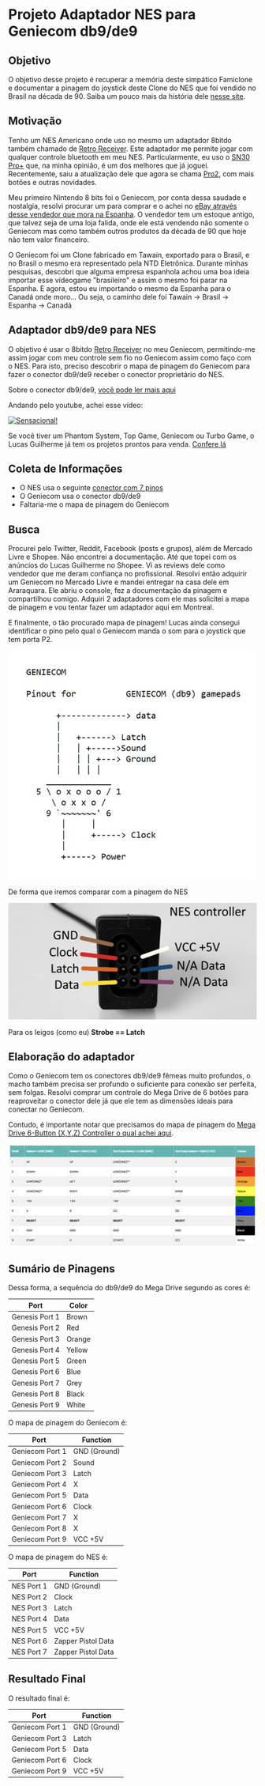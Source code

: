 # Projeto Adaptador NES para Geniecom db9/de9

## Objetivo

O objetivo desse projeto é recuperar a memória deste simpático Famiclone e documentar a pinagem do joystick deste Clone do NES que foi vendido no Brasil na década de 90. Saiba um pouco mais da história dele [nesse site](https://bojoga.com.br/acervo/consoles-de-mesa/geracao-3/geniecom/).

## Motivação

Tenho um NES Americano onde uso no mesmo um adaptador 8bitdo também chamado de [Retro Receiver](https://www.8bitdo.com/retro-receiver-nes/).
Este adaptador me permite jogar com qualquer controle bluetooth em meu NES. Particularmente, eu uso o [SN30 Pro+](https://www.8bitdo.com/sn30-pro-plus/) que, na minha opinião, é um dos melhores que já joguei. Recentemente, saiu a atualização dele que agora se chama [Pro2](https://www.8bitdo.com/pro2/), com mais botões e outras novidades.

Meu primeiro Nintendo 8 bits foi o Geniecom, por conta dessa saudade e nostalgia, resolvi procurar um para comprar e o achei no [eBay através desse vendedor que mora na Espanha](https://www.ebay.com/itm/134358526809?mkcid=16&mkevt=1&mkrid=711-127632-2357-0&ssspo=55HXj8BsSfS&sssrc=2047675&ssuid=DWiQR02CTjm&widget_ver=artemis&media=COPY). O vendedor tem um estoque antigo, que talvez seja de uma loja falida, onde ele está vendendo não somente o Geniecom mas como também outros produtos da década de 90 que hoje não tem valor financeiro.

O Geniecom foi um Clone fabricado em Tawain, exportado para o Brasil, e no Brasil o mesmo era representado pela NTD Eletrônica. Durante minhas pesquisas, descobri que alguma empresa espanhola achou uma boa ideia importar esse vídeogame "brasileiro" e assim o mesmo foi parar na Espanha. E agora, estou eu importando o mesmo da Espanha para o Canadá onde moro... Ou seja, o caminho dele foi Tawain -> Brasil -> Espanha -> Canadá

## Adaptador db9/de9 para NES

O objetivo é usar o 8bitdo [Retro Receiver](https://www.8bitdo.com/retro-receiver-nes/) no meu Geniecom, permitindo-me assim jogar com meu controle sem fio no Geniecom assim como faço com o NES. Para isto, preciso descobrir o mapa de pinagem do Geniecom para fazer o conector db9/de9 receber o conector proprietário do NES.

Sobre o conector db9/de9, [você pode ler mais aqui](http://www.nullmodem.com/DB-9.htm)

Andando pelo youtube, achei esse vídeo:

[![Sensacional!](https://img.youtube.com/vi/fYj5p7F7-cc/hqdefault.jpg)](https://youtu.be/fYj5p7F7-cc)

Se você tiver um Phantom System, Top Game, Geniecom ou Turbo Game, o Lucas Guilherme já tem os projetos prontos para venda. [Confere lá](https://shopee.com.br/shop/353762657)

## Coleta de Informações

* O NES usa o seguinte [conector com 7 pinos](https://www.nesdev.org/wiki/Controller_port_pinout)
* O Geniecom usa o conector db9/de9
* Faltaria-me o mapa de pinagem do Geniecom

## Busca

Procurei pelo Twitter, Reddit, Facebook (posts e grupos), além de Mercado Livre e Shopee. Não encontrei a documentação. Até que topei com os anúncios do Lucas Guilherme no Shopee. Vi as reviews dele como vendedor que me deram confiança no profissional. Resolvi então adquirir um Geniecom no Mercado Livre e mandei entregar na casa dele em Araraquara. Ele abriu o console, fez a documentação da pinagem e compartilhou comigo. Adquiri 2 adaptadores com ele mas solicitei a mapa de pinagem e vou tentar fazer um adaptador aqui em Montreal.

E finalmente, o tão procurado mapa de pinagem! Lucas ainda consegui identificar o pino pelo qual o Geniecom manda o som para o joystick que tem porta P2.

![Mapa Pinagem do Geniecom](https://github.com/robertofelix/geniecom/blob/main/geniecom_pinout.png)

De forma que iremos comparar com a pinagem do NES

![Mapa Pinagem do NES](https://github.com/robertofelix/geniecom/blob/main/nes_pinout.png)

Para os leigos (como eu) **Strobe == Latch**

## Elaboração do adaptador

Como o Geniecom tem os conectores db9/de9 fêmeas muito profundos, o macho também precisa ser profundo o suficiente para conexão ser perfeita, sem folgas. Resolvi comprar um controle do Mega Drive de 6 botões para reaproveitar o conector dele já que ele tem as dimensões ideais para conectar no Geniecom.

Contudo, é importante notar que precisamos do mapa de pinagem do [Mega Drive 6-Button (X,Y,Z) Controller o qual achei aqui](https://www.raspberryfield.life/2019/03/25/sega-mega-drive-genesis-6-button-xyz-controller/#SMD6-protocol-overview).

![Mapa Pinagem do Mega Drive 6-Button](https://github.com/robertofelix/geniecom/blob/main/mega_drive_6_button_pinout.png)

## Sumário de Pinagens

Dessa forma, a sequência do db9/de9 do Mega Drive segundo as cores é:

 | Port | Color |  
 | --- | ---
 | Genesis Port 1 | Brown  |
 | Genesis Port 2 | Red    |
 | Genesis Port 3 | Orange |
 | Genesis Port 4 | Yellow |
 | Genesis Port 5 | Green  |
 | Genesis Port 6 | Blue   |
 | Genesis Port 7 | Grey   |
 | Genesis Port 8 | Black  |
 | Genesis Port 9 | White  |

O mapa de pinagem do Geniecom é:

 | Port | Function |
 | --- | --- |
 | Geniecom Port 1 | GND (Ground) |
 | Geniecom Port 2 | Sound |
 | Geniecom Port 3 | Latch |
 | Geniecom Port 4 | X |
 | Geniecom Port 5 | Data |
 | Geniecom Port 6 | Clock |
 | Geniecom Port 7 | X |
 | Geniecom Port 8 | X |
 | Geniecom Port 9 | VCC +5V |

O mapa de pinagem do NES é:

 | Port | Function |
 | --- | --- |
 | NES Port 1 | GND (Ground) |
 | NES Port 2 | Clock |
 | NES Port 3 | Latch |
 | NES Port 4 | Data |
 | NES Port 5 | VCC +5V |
 | NES Port 6 | Zapper Pistol Data |
 | NES Port 7 | Zapper Pistol Data| 

## Resultado Final

O resultado final é:

 | Port | Function |
 | --- | --- |
 | Geniecom Port 1 | GND (Ground) | Brown | NES Port 1 | GND (Ground) |
 | Geniecom Port 3 | Latch | Orange | NES Port 3 | Latch |
 | Geniecom Port 5 | Data | Green | NES Port 4 | Data |
 | Geniecom Port 6 | Clock | Blue | NES Port 2 | Clock |
 | Geniecom Port 9 | VCC +5V | White | NES Port 5 | VCC +5V |
